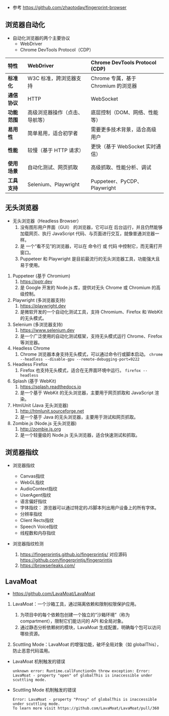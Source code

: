- 参考 https://github.com/zhaotoday/fingerprint-browser

## 浏览器自动化
- 自动化浏览器的两个主要协议
    - WebDriver
    - Chrome DevTools Protocol（CDP）

| 特性         | WebDriver                      | Chrome DevTools Protocol (CDP)      |
| :----------- | :----------------------------- | :---------------------------------- |
| **标准化**   | W3C 标准，跨浏览器支持         | Chrome 专属，基于 Chromium 的浏览器 |
| **通信协议** | HTTP                           | WebSocket                           |
| **功能范围** | 高级浏览器操作（点击、导航等） | 底层控制（DOM、网络、性能等）       |
| **易用性**   | 简单易用，适合初学者           | 需要更多技术背景，适合高级用户      |
| **性能**     | 较慢（基于 HTTP 请求）         | 更快（基于 WebSocket 实时通信）     |
| **使用场景** | 自动化测试、网页抓取           | 高级抓取、性能分析、调试            |
| **工具支持** | Selenium、Playwright           | Puppeteer、PyCDP、Playwright        |


## 无头浏览器
- 无头浏览器（Headless Browser） 
    1. 没有图形用户界面（GUI） 的浏览器，它可以在 后台运行，并且仍然能够加载网页、执行 JavaScript 代码、与页面进行交互，就像普通浏览器一样。
    2. 是 一个“看不见”的浏览器，可以在 命令行 或 代码 中控制它，而无需打开窗口。
    3. Puppeteer 和 Playwright 是目前最流行的无头浏览器工具，功能强大且易于使用。

1. Puppeteer (基于 Chromium) 
    1. https://pptr.dev
    2. 是 Google 开发的 Node.js 库，提供对无头 Chrome 或 Chromium 的高级控制。
2. Playwright (多浏览器支持)
    1. https://playwright.dev
    2. 是微软开发的一个自动化测试工具，支持 Chromium、Firefox 和 WebKit 的无头模式。
3. Selenium (多浏览器支持)
    1. https://www.selenium.dev
    2. 是一个广泛使用的自动化测试框架，支持无头模式运行 Chrome、Firefox 等浏览器。
4. Headless Chrome
    1. Chrome 浏览器本身支持无头模式，可以通过命令行或脚本启动。 `chrome --headless --disable-gpu --remote-debugging-port=9222`
5. Headless Firefox
    1. Firefox 也支持无头模式，适合在无界面环境中运行。 `firefox --headless`
6. Splash (基于 WebKit)
    1. https://splash.readthedocs.io
    2. 是一个基于 WebKit 的无头浏览器，主要用于网页抓取和 JavaScript 渲染。
7. HtmlUnit (Java 无头浏览器)
    1. http://htmlunit.sourceforge.net
    2. 是一个基于 Java 的无头浏览器，主要用于测试和网页抓取。
8. Zombie.js (Node.js 无头浏览器)
    1. http://zombie.js.org
    2. 是一个轻量级的 Node.js 无头浏览器，适合快速测试和抓取。

## 浏览器指纹
- 浏览器指纹
    - Canvas指纹
    - WebGL指纹
    - AudioContext指纹
    - UserAgent指纹
    - 语言偏好指纹
    - 字体指纹： 游览器可以通过特定的JS脚本列出用户设备上的所有字体。
    - 分辨率指纹
    - Client Rects指纹
    - Speech Voice指纹
    - 线程数和内存指纹

- 浏览器指纹检测
    1. https://fingerprintjs.github.io/fingerprintjs/  对应源码 https://github.com/fingerprintjs/fingerprintjs
    2. https://browserleaks.com/



## LavaMoat
- https://github.com/LavaMoat/LavaMoat

1. LavaMoat：一个沙箱工具，通过隔离依赖和限制权限保护应用。
    1. 为项目中的每个依赖包创建一个独立的“沙箱环境”（称为 compartment），限制它们能访问的 API 和全局对象。
    2. 通过静态分析依赖树的模块，LavaMoat 生成配置，明确每个包可以访问哪些资源。

2. Scuttling Mode：LavaMoat 的增强功能，破坏全局对象（如 globalThis），防止恶意代码滥用。


- LavaMoat 机制触发的错误
    ```log
    unknown error: Runtime.callFunctionOn threw exception: Error: LavaMoat - property "open" of globalThis is inaccessible under scuttling mode.
    ```

- Scuttling Mode 机制触发的错误
    ```log
    Error: LavaMoat - property "Proxy" of globalThis is inaccessible under scuttling mode.
    To learn more visit https://github.com/LavaMoat/LavaMoat/pull/360
    ```